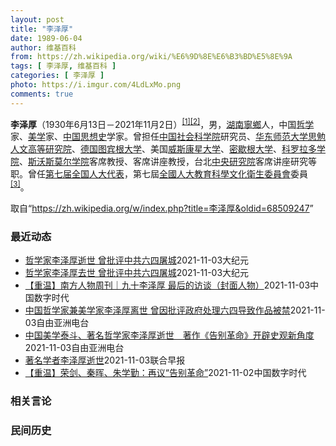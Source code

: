 ```yaml
---
layout: post
title: "李泽厚"
date: 1989-06-04
author: 维基百科
from: https://zh.wikipedia.org/wiki/%E6%9D%8E%E6%B3%BD%E5%8E%9A
tags: [ 李泽厚, 维基百科 ]
categories: [ 李泽厚 ]
photo: https://i.imgur.com/4LdLxMo.png
comments: true
---
```

<div class="mw-parser-output"><div id="noteTA-891042f5" class="noteTA"><div class="noteTA-group"><div data-noteta-group-source="module" data-noteta-group="USState"></div></div></div>

<p><b>李泽厚</b>（1930年6月13日－2021年11月2日）<sup id="cite_ref-1" class="reference"><a href="#cite_note-1">[1]</a></sup><sup id="cite_ref-2" class="reference"><a href="#cite_note-2">[2]</a></sup>，男，<a href="/wiki/%E6%B9%96%E5%8D%97" class="mw-redirect" title="湖南">湖南</a><a href="/wiki/%E5%AF%A7%E9%84%89" class="mw-redirect" title="寧鄉">寧鄉</a>人，中国<a href="/wiki/%E5%93%B2%E5%AD%A6" title="哲学">哲学</a>家、<a href="/wiki/%E7%BE%8E%E5%AD%A6" title="美学">美学</a>家、<a href="/wiki/%E4%B8%AD%E5%9B%BD%E6%80%9D%E6%83%B3%E5%8F%B2" title="中国思想史">中国思想史</a>学家。曾担任<a href="/wiki/%E4%B8%AD%E5%9B%BD%E7%A4%BE%E4%BC%9A%E7%A7%91%E5%AD%A6%E9%99%A2" title="中国社会科学院">中国社会科学院</a>研究员、<a href="/wiki/%E5%8D%8E%E4%B8%9C%E5%B8%88%E8%8C%83%E5%A4%A7%E5%AD%A6" title="华东师范大学">华东师范大学</a><a href="/wiki/%E6%80%9D%E5%8B%89%E4%BA%BA%E6%96%87%E9%AB%98%E7%AD%89%E7%A0%94%E7%A9%B6%E9%99%A2" title="思勉人文高等研究院">思勉人文高等研究院</a>、<a href="/wiki/%E5%BE%B7%E5%9B%BD" title="德国">德国</a><a href="/wiki/%E5%9B%BE%E5%AE%BE%E6%A0%B9%E5%A4%A7%E5%AD%A6" class="mw-redirect" title="图宾根大学">图宾根大学</a>、美国<a href="/wiki/%E5%A8%81%E6%96%AF%E5%BA%B7%E6%98%9F%E5%A4%A7%E5%AD%A6" title="威斯康星大学">威斯康星大学</a>、<a href="/wiki/%E5%AF%86%E6%AD%87%E6%A0%B9%E5%A4%A7%E5%AD%A6" title="密歇根大学">密歇根大学</a>、<a href="/wiki/%E7%A7%91%E7%BE%85%E6%8B%89%E5%A4%9A%E5%AD%B8%E9%99%A2" title="科羅拉多學院">科罗拉多学院</a>、<a href="/wiki/%E6%96%AF%E6%B2%83%E6%96%AF%E8%8E%AB%E7%88%BE%E5%AD%B8%E9%99%A2" title="斯沃斯莫爾學院">斯沃斯莫尔学院</a>客席教授、客席讲座教授，台北<a href="/wiki/%E4%B8%AD%E5%A4%AE%E7%A0%94%E7%A9%B6%E9%99%A2" title="中央研究院">中央研究院</a>客席讲座研究等职。曾任<a href="/wiki/%E7%AC%AC%E4%B8%83%E5%B1%8A%E5%85%A8%E5%9B%BD%E4%BA%BA%E5%A4%A7%E4%BB%A3%E8%A1%A8" class="mw-redirect" title="第七届全国人大代表">第七届全国人大代表</a>，第七屆<a href="/wiki/%E5%85%A8%E5%9B%BD%E4%BA%BA%E5%A4%A7%E6%95%99%E8%82%B2%E7%A7%91%E5%AD%A6%E6%96%87%E5%8C%96%E5%8D%AB%E7%94%9F%E5%A7%94%E5%91%98%E4%BC%9A" class="mw-redirect" title="全国人大教育科学文化卫生委员会">全國人大教育科學文化衛生委員會</a>委員<sup id="cite_ref-3" class="reference"><a href="#cite_note-3">[3]</a></sup>。
</p>
</div><noscript><img src="//zh.wikipedia.org/wiki/Special:CentralAutoLogin/start?type=1x1" alt="" title="" width="1" height="1" style="border: none; position: absolute;"></noscript>
<div class="printfooter">取自“<a dir="ltr" href="https://zh.wikipedia.org/w/index.php?title=李泽厚&amp;oldid=68509247">https://zh.wikipedia.org/w/index.php?title=李泽厚&amp;oldid=68509247</a>”</div><div id="recent-news"><h3>最近动态</h3><ul><li><a href="https://nodebe4.github.io/waimei/2021-11-03/%E5%93%B2%E5%AD%A6%E5%AE%B6%E6%9D%8E%E6%B3%BD%E5%8E%9A%E9%80%9D%E4%B8%96-%E6%9B%BE%E6%89%B9%E8%AF%84%E4%B8%AD%E5%85%B1%E5%85%AD%E5%9B%9B%E5%B1%A0%E5%9F%8E" title="哲学家李泽厚逝世 曾批评中共六四屠城—— 【大纪元2021年11月03日讯】（大纪元记者赵凤华综合报导）美国时间11月2日，著名华裔哲学家、美学家李泽厚在美国科罗拉多逝世，享年91岁。 李泽厚著...">哲学家李泽厚逝世 曾批评中共六四屠城</a><time>2021-11-03</time><a class="tag">大纪元</a></li>
<li><a href="https://nodebe4.github.io/waimei/2021-11-03/%E5%93%B2%E5%AD%A6%E5%AE%B6%E6%9D%8E%E6%B3%BD%E5%8E%9A%E5%8E%BB%E4%B8%96-%E6%9B%BE%E6%89%B9%E8%AF%84%E4%B8%AD%E5%85%B1%E5%85%AD%E5%9B%9B%E5%B1%A0%E5%9F%8E" title="哲学家李泽厚去世 曾批评中共六四屠城—— 【大纪元2021年11月03日讯】（大纪元记者赵凤华综合报导）美国时间11月2日，著名华裔哲学家、美学家李泽厚在美国科罗拉多去世，享年91岁。 李泽厚著...">哲学家李泽厚去世 曾批评中共六四屠城</a><time>2021-11-03</time><a class="tag">大纪元</a></li>
<li><a href="https://nodebe4.github.io/waimei/2021-11-03/%E9%87%8D%E6%B8%A9-%E5%8D%97%E6%96%B9%E4%BA%BA%E7%89%A9%E5%91%A8%E5%88%8A-%E4%B9%9D%E5%8D%81%E6%9D%8E%E6%B3%BD%E5%8E%9A-%E6%9C%80%E5%90%8E%E7%9A%84%E8%AE%BF%E8%B0%88-%E5%B0%81%E9%9D%A2%E4%BA%BA%E7%89%A9" title="【重温】南方人物周刊｜九十李泽厚 最后的访谈（封面人物）—— 作者：本刊记者 卫毅 发自北京 “我从来都不信神。命运是自己决定的，不是神决定的。只能自己反思自己。靠神是靠不住的……总之在这里，我...">【重温】南方人物周刊｜九十李泽厚 最后的访谈（封面人物）</a><time>2021-11-03</time><a class="tag">中国数字时代</a></li>
<li><a href="https://nodebe4.github.io/waimei/2021-11-03/%E4%B8%AD%E5%9B%BD%E5%93%B2%E5%AD%A6%E5%AE%B6%E5%85%BC%E7%BE%8E%E5%AD%A6%E5%AE%B6%E6%9D%8E%E6%B3%BD%E5%8E%9A%E7%A6%BB%E4%B8%96-%E6%9B%BE%E5%9B%A0%E6%89%B9%E8%AF%84%E6%94%BF%E5%BA%9C%E5%A4%84%E7%90%86%E5%85%AD%E5%9B%9B%E5%AF%BC%E8%87%B4%E4%BD%9C%E5%93%81%E8%A2%AB%E7%A6%81" title="中国哲学家兼美学家李泽厚离世 曾因批评政府处理六四导致作品被禁—— 中国著名哲学家兼美学家李泽厚，于美国时间周二（2日）上午于美国科罗拉多逝世，享年91岁。文化学者赵士林于社交网站公布消息。 李...">中国哲学家兼美学家李泽厚离世   曾因批评政府处理六四导致作品被禁</a><time>2021-11-03</time><a class="tag">自由亚洲电台</a></li>
<li><a href="https://nodebe4.github.io/waimei/2021-11-03/%E4%B8%AD%E5%9B%BD%E7%BE%8E%E5%AD%A6%E6%B3%B0%E6%96%97-%E8%91%97%E5%90%8D%E5%93%B2%E5%AD%A6%E5%AE%B6%E6%9D%8E%E6%B3%BD%E5%8E%9A%E9%80%9D%E4%B8%96-%E8%91%97%E4%BD%9C-%E5%91%8A%E5%88%AB%E9%9D%A9%E5%91%BD-%E5%BC%80%E8%BE%9F%E5%8F%B2%E8%A7%82%E6%96%B0%E8%A7%92%E5%BA%A6" title="中国美学泰斗、著名哲学家李泽厚逝世　著作《告别革命》开辟史观新角度—— 中国著名美学家、哲学家李泽厚，美国时间周二（2日）在美国科罗拉多逝世，享年91岁。李泽厚着有《美的历程》、《批判哲学的批判...">中国美学泰斗、著名哲学家李泽厚逝世　著作《告别革命》开辟史观新角度</a><time>2021-11-03</time><a class="tag">自由亚洲电台</a></li>
<li><a href="https://nodebe4.github.io/waimei/2021-11-03/%E8%91%97%E5%90%8D%E5%AD%A6%E8%80%85%E6%9D%8E%E6%B3%BD%E5%8E%9A%E9%80%9D%E4%B8%96" title="著名学者李泽厚逝世—— 著名学者李泽厚在美国科罗拉多时间今晨7时逝世，享年91周岁。（互联网） 著名学者李泽厚在美国科罗拉多时间今晨7时逝世，享年91周岁。 据新京报报道，李泽厚的学生赵士林证实...">著名学者李泽厚逝世</a><time>2021-11-03</time><a class="tag">联合早报</a></li>
<li><a href="https://nodebe4.github.io/waimei/2021-11-02/%E9%87%8D%E6%B8%A9-%E8%8D%A3%E5%89%91-%E7%A7%A6%E6%99%96-%E6%9C%B1%E5%AD%A6%E5%8B%A4-%E5%86%8D%E8%AE%AE-%E5%91%8A%E5%88%AB%E9%9D%A9%E5%91%BD" title="【重温】荣剑、秦晖、朱学勤：再议“告别革命”—— 1995年，李泽厚、刘再复在《告别革命》的序言中说：“影响20世纪中国命运和决定其整体面貌的最重要的事件就是革命。我们所说的革命，是指以群众暴 ...">【重温】荣剑、秦晖、朱学勤：再议“告别革命”</a><time>2021-11-02</time><a class="tag">中国数字时代</a></li>
</ul></div><div id="open-opinion"><h3>相关言论</h3><ul></ul></div><div id="mjls-record"><h3>民间历史</h3><ul></ul></div>
